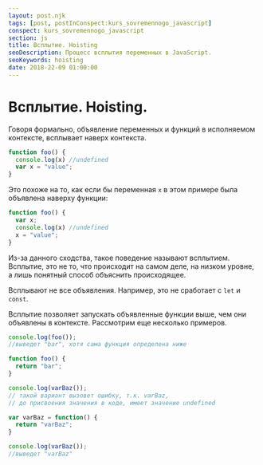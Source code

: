 ```yaml
---
layout: post.njk
tags: [post, postInConspect:kurs_sovremennogo_javascript]
conspect: kurs_sovremennogo_javascript
section: js
title: Всплытие. Hoisting
seoDescription: Процесс всплытия переменных в JavaScript.
seoKeywords: hoisting
date: 2018-22-09 01:00:00
---
```

# Всплытие. Hoisting.

Говоря формально, объявление переменных и функций в исполняемом контексте, всплывает наверх контекста.

```js
function foo() {
  console.log(x) //undefined
  var x = "value";
}
```

Это похоже на то, как если бы переменная `x` в этом примере была объявлена наверху функции:

```js
function foo() {
  var x;
  console.log(x) //undefined
  x = "value";
}
```

Из-за данного сходства, такое поведение называют всплытием. Всплытие, это не то, что происходит на самом деле, на низком уровне, а лишь понятный способ объяснить происходящее.

Всплывают не все объявления. Например, это не сработает с `let` и `const`.

Всплытие позволяет запускать объявленные функции выше, чем они объявлены в контексте. Рассмотрим еще несколько примеров.

```js
console.log(foo()); 
//выведет "bar", хотя сама функция определена ниже

function foo() {
  return "bar";
}

console.log(varBaz()); 
// такой вариант вызовет ошибку, т.к. varBaz, 
// до присвоения значения в коде, имеет значение undefined

var varBaz = function() {
  return "varBaz";
}

console.log(varBaz()); 
//выведет "varBaz"
```